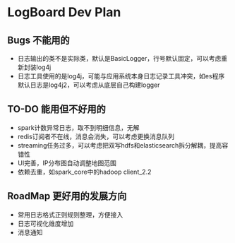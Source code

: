 # LogBoard Dev Plan
## Bugs 不能用的  
- 日志输出的类不是实际类，默认是BasicLogger，行号默认固定，可以考虑重新封装log4j
- 日志工具使用的是log4j，可能与应用系统本身日志记录工具冲突，如es程序默认日志是log4j2，可以考虑从底层自己构建logger

## TO-DO 能用但不好用的
- spark计数异常日志，取不到明细信息，无解
- redis订阅者不在线，消息会消失，可以考虑更换消息队列
- streaming任务过多，可以考虑把双写hdfs和elasticsearch拆分解耦，提高容错性
- UI完善，IP分布图自动调整地图范围
- 依赖去重，如spark_core中的hadoop client_2.2

## RoadMap 更好用的发展方向
- 常用日志格式正则规则整理，方便接入
- 日志可视化维度增加
- 消息通知
